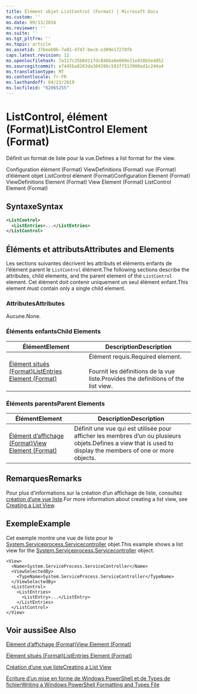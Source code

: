 ```yaml
---
title: Élément objet ListControl (Format) | Microsoft Docs
ms.custom: ''
ms.date: 09/13/2016
ms.reviewer: ''
ms.suite: ''
ms.tgt_pltfrm: ''
ms.topic: article
ms.assetid: 37beeb0b-7a81-4747-becb-e309e17278fb
caps.latest.revision: 12
ms.openlocfilehash: 7a117c25b0d117dc846ba8e060e31e838b5edd52
ms.sourcegitcommit: e7445ba8203da304286c591ff513900ad1c244a4
ms.translationtype: MT
ms.contentlocale: fr-FR
ms.lasthandoff: 04/23/2019
ms.locfileid: "62065255"
---
```

# <a name="listcontrol-element-format"></a><span data-ttu-id="b44da-102">ListControl, élément (Format)</span><span class="sxs-lookup"><span data-stu-id="b44da-102">ListControl Element (Format)</span></span>

<span data-ttu-id="b44da-103">Définit un format de liste pour la vue.</span><span class="sxs-lookup"><span data-stu-id="b44da-103">Defines a list format for the view.</span></span>

<span data-ttu-id="b44da-104">Configuration élément (Format) ViewDefinitions (Format) vue (Format) d’élément objet ListControl élément (Format)</span><span class="sxs-lookup"><span data-stu-id="b44da-104">Configuration Element (Format) ViewDefinitions Element (Format) View Element (Format) ListControl Element (Format)</span></span>

## <a name="syntax"></a><span data-ttu-id="b44da-105">Syntaxe</span><span class="sxs-lookup"><span data-stu-id="b44da-105">Syntax</span></span>

```xml
<ListControl>
  <ListEntries>...</ListEntries>
</ListControl>

```

## <a name="attributes-and-elements"></a><span data-ttu-id="b44da-106">Éléments et attributs</span><span class="sxs-lookup"><span data-stu-id="b44da-106">Attributes and Elements</span></span>

<span data-ttu-id="b44da-107">Les sections suivantes décrivent les attributs et éléments enfants de l’élément parent le `ListControl` élément.</span><span class="sxs-lookup"><span data-stu-id="b44da-107">The following sections describe the attributes, child elements, and the parent element of the `ListControl` element.</span></span> <span data-ttu-id="b44da-108">Cet élément doit contenir uniquement un seul élément enfant.</span><span class="sxs-lookup"><span data-stu-id="b44da-108">This element must contain only a single child element.</span></span>

### <a name="attributes"></a><span data-ttu-id="b44da-109">Attributes</span><span class="sxs-lookup"><span data-stu-id="b44da-109">Attributes</span></span>

<span data-ttu-id="b44da-110">Aucune.</span><span class="sxs-lookup"><span data-stu-id="b44da-110">None.</span></span>

### <a name="child-elements"></a><span data-ttu-id="b44da-111">Éléments enfants</span><span class="sxs-lookup"><span data-stu-id="b44da-111">Child Elements</span></span>

|<span data-ttu-id="b44da-112">Élément</span><span class="sxs-lookup"><span data-stu-id="b44da-112">Element</span></span>|<span data-ttu-id="b44da-113">Description</span><span class="sxs-lookup"><span data-stu-id="b44da-113">Description</span></span>|
|-------------|-----------------|
|[<span data-ttu-id="b44da-114">Élément situés (Format)</span><span class="sxs-lookup"><span data-stu-id="b44da-114">ListEntries Element (Format)</span></span>](./listentries-element-for-listcontrol-format.md)|<span data-ttu-id="b44da-115">Élément requis.</span><span class="sxs-lookup"><span data-stu-id="b44da-115">Required element.</span></span><br /><br /> <span data-ttu-id="b44da-116">Fournit les définitions de la vue liste.</span><span class="sxs-lookup"><span data-stu-id="b44da-116">Provides the definitions of the list view.</span></span>|

### <a name="parent-elements"></a><span data-ttu-id="b44da-117">Éléments parents</span><span class="sxs-lookup"><span data-stu-id="b44da-117">Parent Elements</span></span>

|<span data-ttu-id="b44da-118">Élément</span><span class="sxs-lookup"><span data-stu-id="b44da-118">Element</span></span>|<span data-ttu-id="b44da-119">Description</span><span class="sxs-lookup"><span data-stu-id="b44da-119">Description</span></span>|
|-------------|-----------------|
|[<span data-ttu-id="b44da-120">Élément d’affichage (Format)</span><span class="sxs-lookup"><span data-stu-id="b44da-120">View Element (Format)</span></span>](./view-element-format.md)|<span data-ttu-id="b44da-121">Définit une vue qui est utilisée pour afficher les membres d’un ou plusieurs objets.</span><span class="sxs-lookup"><span data-stu-id="b44da-121">Defines a view that is used to display the members of one or more objects.</span></span>|

## <a name="remarks"></a><span data-ttu-id="b44da-122">Remarques</span><span class="sxs-lookup"><span data-stu-id="b44da-122">Remarks</span></span>

<span data-ttu-id="b44da-123">Pour plus d’informations sur la création d’un affichage de liste, consultez [création d’une vue liste](./creating-a-list-view.md).</span><span class="sxs-lookup"><span data-stu-id="b44da-123">For more information about creating a list view, see [Creating a List View](./creating-a-list-view.md).</span></span>

## <a name="example"></a><span data-ttu-id="b44da-124">Exemple</span><span class="sxs-lookup"><span data-stu-id="b44da-124">Example</span></span>

<span data-ttu-id="b44da-125">Cet exemple montre une vue de liste pour le [System.Serviceprocess.Servicecontroller](/dotnet/api/System.ServiceProcess.ServiceController) objet.</span><span class="sxs-lookup"><span data-stu-id="b44da-125">This example shows a list view for the [System.Serviceprocess.Servicecontroller](/dotnet/api/System.ServiceProcess.ServiceController) object.</span></span>

```
<View>
  <Name>System.ServiceProcess.ServiceController</Name>
  <ViewSelectedBy>
    <TypeName>System.ServiceProcess.ServiceController</TypeName>
  </ViewSelectedBy>
  <ListControl>
    <ListEntries>
      <ListEntry>...</ListEntry>
    </ListEntries>
  </ListControl>
</View>
```

## <a name="see-also"></a><span data-ttu-id="b44da-126">Voir aussi</span><span class="sxs-lookup"><span data-stu-id="b44da-126">See Also</span></span>

[<span data-ttu-id="b44da-127">Élément d’affichage (Format)</span><span class="sxs-lookup"><span data-stu-id="b44da-127">View Element (Format)</span></span>](./view-element-format.md)

[<span data-ttu-id="b44da-128">Élément situés (Format)</span><span class="sxs-lookup"><span data-stu-id="b44da-128">ListEntries Element (Format)</span></span>](./listentries-element-for-listcontrol-format.md)

[<span data-ttu-id="b44da-129">Création d’une vue liste</span><span class="sxs-lookup"><span data-stu-id="b44da-129">Creating a List View</span></span>](./creating-a-list-view.md)

[<span data-ttu-id="b44da-130">Écriture d’un mise en forme de Windows PowerShell et de Types de fichier</span><span class="sxs-lookup"><span data-stu-id="b44da-130">Writing a Windows PowerShell Formatting and Types File</span></span>](./writing-a-powershell-formatting-file.md)
